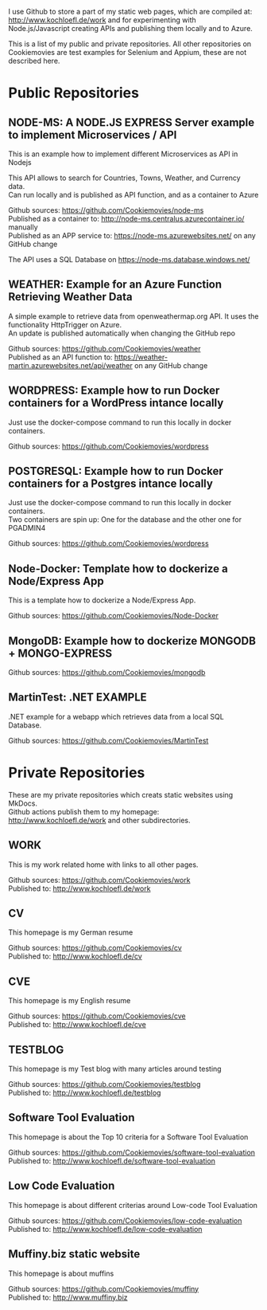 I use Github to store a part of my static web pages, which are compiled at: <http://www.kochloefl.de/work> and for experimenting with Node.js/Javascript creating APIs and publishing them locally and to Azure.  
  
This is a list of my public and private repositories.
All other repositories on Cookiemovies are test examples for Selenium and Appium, these are not described here.
    
# Public Repositories
  
## NODE-MS: A NODE.JS EXPRESS Server example to implement Microservices / API
  
This is an example how to implement different Microservices as API in Nodejs  
  
This API allows to search for Countries, Towns, Weather, and Currency data.  
Can run locally and is published as API function, and as a container to Azure   

Github sources: <https://github.com/Cookiemovies/node-ms>  
Published as a container to: <http://node-ms.centralus.azurecontainer.io/>  manually  
Published as an APP service to: <https://node-ms.azurewebsites.net/>  on any GitHub change  
  
The API uses a SQL Database on <https://node-ms.database.windows.net/>
  
## WEATHER: Example for an Azure Function Retrieving Weather Data
  
A simple example to retrieve data from openweathermap.org API.
It uses the functionality HttpTrigger on Azure.  
An update is published automatically when changing the GitHub repo  
  
Github sources: <https://github.com/Cookiemovies/weather>  
Published as an API function to: <https://weather-martin.azurewebsites.net/api/weather> on any GitHub change  
  
## WORDPRESS: Example how to run Docker containers for a WordPress intance locally
  
Just use the docker-compose command to run this locally in docker containers.  
  
Github sources: <https://github.com/Cookiemovies/wordpress>  
  
## POSTGRESQL: Example how to run Docker containers for a Postgres intance locally
  
Just use the docker-compose command to run this locally in docker containers.  
Two containers are spin up: One for the database and the other one for PGADMIN4
  
Github sources: <https://github.com/Cookiemovies/wordpress>  
  
## Node-Docker: Template how to dockerize a Node/Express App
  
This is a template how to dockerize a Node/Express App.  
  
Github sources: <https://github.com/Cookiemovies/Node-Docker>  
  
## MongoDB: Example how to dockerize MONGODB + MONGO-EXPRESS
  
Github sources: <https://github.com/Cookiemovies/mongodb>  
  
## MartinTest: .NET EXAMPLE
  
.NET example for a webapp which retrieves data from a local SQL Database.    
  
Github sources: <https://github.com/Cookiemovies/MartinTest>  
  
# Private Repositories

These are my private repositories which creats static websites using MkDocs.   
Github actions publish them to my homepage: <http://www.kochloefl.de/work> and other subdirectories.   
  
## WORK
  
This is my work related home with links to all other pages.   
  
Github sources: <https://github.com/Cookiemovies/work>  
Published to:   <http://www.kochloefl.de/work>  
  
## CV
  
This homepage is my German resume  
  
Github sources: <https://github.com/Cookiemovies/cv>  
Published to:   <http://www.kochloefl.de/cv>  
  
## CVE
  
This homepage is my English resume  
  
Github sources: <https://github.com/Cookiemovies/cve>  
Published to:   <http://www.kochloefl.de/cve>  
  
## TESTBLOG
    
This homepage is my Test blog with many articles around testing  
  
Github sources: <https://github.com/Cookiemovies/testblog>  
Published to:   <http://www.kochloefl.de/testblog>  
  
## Software Tool Evaluation
  
This homepage is about the Top 10 criteria for a Software Tool Evaluation  
  
Github sources: <https://github.com/Cookiemovies/software-tool-evaluation>  
Published to:   <http://www.kochloefl.de/software-tool-evaluation>  
  
## Low Code Evaluation
  
This homepage is about different criterias around Low-code Tool Evaluation  
  
Github sources: <https://github.com/Cookiemovies/low-code-evaluation>  
Published to:   <http://www.kochloefl.de/low-code-evaluation>  
  
## Muffiny.biz static website
  
This homepage is about muffins  
  
Github sources: <https://github.com/Cookiemovies/muffiny>  
Published to:   <http://www.muffiny.biz>
  


